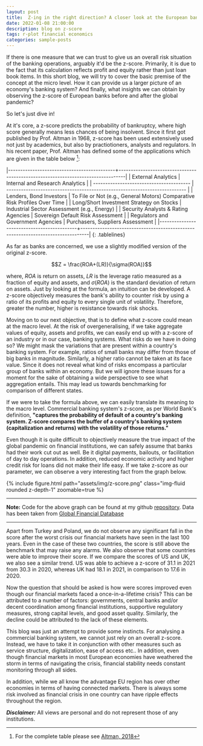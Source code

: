 ```yaml
---
layout: post
title:  Z-ing in the right direction? A closer look at the European banking system's stability 
date: 2022-01-08 21:00:00
description: blog on z-score
tags: r-plot financial economics
categories: sample-posts
---
```

If there is one measure that we can trust to give us an overall risk situation of the banking operations, arguably it'd be the z-score. Primarily, it is due to the fact that its calculation reflects profit and equity rather than just loan book items. In this short blog, we will try to cover the basic premise of the concept at the micro level. How it can provide us a larger picture of an economy's banking system? And finally, what insights we can obtain by observing the z-score of European banks before and after the global pandemic?

So let's just dive in!
 
At it's core, a z-score predicts the probability of bankruptcy, where high score generally means less chances of being insolvent. Since it first got published by Prof. Altman in 1968, z-score has been used extensively used not just by academics, but also by practiotioners, analysts and regulators. In his recent paper, Prof. Altman has defined some of the applications which are given in the table below [^1]:

|--------------------------------------------+---------------------------------------------------------------------------------|
| External Analytics                         | Internal and Research Analytics                                                 |
| ----------------------------------------   | --------------------------------------------------------------------------      |
| Lenders, Bond Investors                    | To File or Not (e.g., General Motors) Comparative Risk Profiles Over Time       |
| Long/Short Investment Strategy on Stocks   | Industrial Sector Assessment (e.g., Energy)                                     |
| Security Analysts & Rating Agencies     	  | Sovereign Default Risk Assessment                                               |
| Regulators and Government Agencies	        | Purchasers, Suppliers Assessment                                                |
|--------------------------------------------+---------------------------------------------------------------------------------|
{: .tablelines}

As far as banks are concerned, we use a slightly modified version of the original z-score. 

$$Z = \frac{ROA+(LR)}{\sigma(ROA)}$$

where, $ROA$ is return on assets, $LR$ is the leverage ratio measured as a fraction of equity and assets, and $\sigma(ROA)$ is the standard deviation of return on assets. Just by looking at the formula, an intuition can be developed. A z-score objectively measures the bank's ability to counter risk by using a ratio of its profits and equity to every single unit of volatility. Therefore, greater the number, higher is resistance towards risk shocks. 

Moving on to our next objective, that is to define what z-score could mean at the macro level. At the risk of overgeneralising, if we take aggregate values of equity, assets and profits, we can easily end up with a z-score of an industry or in our case, banking systems. What risks do we have in doing so? We might mask the variations that are present within a country's banking system. For example, ratios of small banks may differ from those of big banks in magnitude. Similarly, a higher ratio cannot be taken at its face value. Since it does not reveal what kind of risks encompass a particular group of banks within an economy. But we will ignore these issues for a moment for the sake of obtaining a wide perspective to see what aggregation entails. This may lead us towards benchmarking for comparison of different states. 

If we were to take the formula above, we can easily translate its meaning to the macro level. Commercial banking system's z-score, as per World Bank's definition, **"captures the probability of default of a country's banking system. Z-score compares the buffer of a country's banking system (capitalization and returns) with the volatility of those returns."**

Even though it is quite difficult to objectively measure the true impact of the global pandemic on financial institutions, we can safely assume that banks had their work cut out as well. Be it digital payments, bailouts, or facilitation of day to day operations. In addition, reduced economic activity and higher credit risk for loans did not make their life easy.  If we take z-score as our parameter, we can observe a very interesting fact from the graph below.   


<div class="row mt-3">
    <div class="col-sm mt-3 mt-md-0">
        {% include figure.html path="assets/img/z-score.png" class="img-fluid rounded z-depth-1" zoomable=true %}
        </div>
</div>

---
**Note:**
Code for the above graph can be found at my github [repository](https://github.com/mdalifaisal/blogs/tree/main/z-score). Data has been taken from [Global Financial Database](https://databank.worldbank.org/metadataglossary/global-financial-development/series/GFDD.SI.01#:~:text=Z%2Dscore%20compares%20the%20buffer%20of%20a%20country's%20banking%20system,than%205%20bank%2Dlevel%20observations.)

---

Apart from Turkey and Poland, we do not observe any significant fall in the score after the worst crisis our financial markets have seen in the last 100 years. Even in the case of these two countries, the score is still above the benchmark that may raise any alarms. We also observe that some countries were able to improve their score.  If we compare the scores of US and UK, we also see a similar trend. US was able to achieve a z-score of 31.1 in 2021 from 30.3 in 2020, whereas UK had 18.1 in 2021, in comparison to 17.6 in 2020. 


Now the question that should be asked is how were scores improved even though our financial markets faced a once-in-a-lifetime crisis? This can be attributed to a number of factors: governments, central banks and/or decent coordination among financial institutions, supportive regulatory measures, strong capital levels, and good asset quality. Similarly, the decline could be attributed to the lack of these elements.

This blog was just an attempt to provide some instincts. For analysing a commercial banking system, we cannot just rely on an overall z-score. Instead, we have to take it in conjunction with other measures such as service structure, digitalization, ease of access etc.. In addition, even though financial markets in most European economies have weathered the storm in terms of navigating the crisis, financial stability needs constant monitoring through all sides. 


In addition, while we all know the advantage EU region has over other economies in terms of having connected markets. There is always some risk involved as financial crisis in one country can have ripple effects throughout the region.


[^1]: For the complete table please see [Altman, 2018](https://www.mdpi.com/2227-7072/6/3/70)


**_Disclaimer:_** All views are personal and do not represent those of any institutions.   


